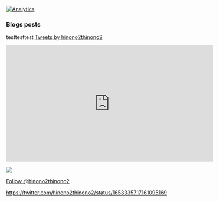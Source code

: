[![Analytics](https://img.shields.io/badge/analytics-Google%20Analytics-brightgreen.svg?link=https://analytics.google.com/analytics/web/?authuser=0#/pG-Y4L1ZVVLKN/home)](https://analytics.google.com/analytics/web/?authuser=0#/pG-Y4L1ZVVLKN/home)


### Blogs posts
testtesttest
[Tweets by hinono2thinono2](https://twitter.com/hinono2thinono2?ref_src=twsrc%5Etfw)

<iframe width="560" height="315" src="https://www.youtube.com/embed/ZeDpjfrIoW0" title="YouTube video player" frameborder="0" allow="accelerometer; autoplay; clipboard-write; encrypted-media; gyroscope; picture-in-picture; web-share" allowfullscreen></iframe>

[![](https://img.youtube.com/vi/E4jTZFgkGaE/0.jpg)](https://www.youtube.com/watch?v=E4jTZFgkGaE)

<a href="https://twitter.com/hinono2thinono2?ref_src=twsrc%5Etfw" class="twitter-follow-button" data-show-count="false">Follow @hinono2thinono2</a><script async src="https://platform.twitter.com/widgets.js" charset="utf-8"></script>

https://twitter.com/hinono2thinono2/status/1653335717161095169